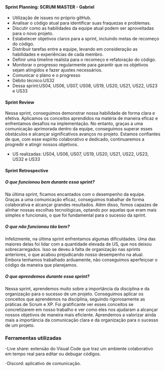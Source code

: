 #### **Sprint Planning**: SCRUM MASTER - Gabriel
- Utilização de issues no próprio gitHub.
- Analisar o código atual para identificar suas fraquezas e problemas.
- Discutir como as habilidades da equipe atual podem ser aproveitadas para o novo projeto.
- Estabelecer objetivos claros para a sprint, incluindo metas de recomeço do código.
- Distribuir tarefas entre a equipe, levando em consideração as habilidades e experiências de cada membro.
- Definir uma timeline realista para o recomeço e refatoração do código.
- Monitorar o progresso regularmente para garantir que os objetivos sejam atingidos e fazer ajustes necessários.
- Comunicar o plano e o progresso
- Débito técnico:US32
- Dessa sprint:US04, US06, US07, US08, US19, US20, US21, US22, US23 e US33


#### **Sprint Review** 
Nessa sprint, conseguimos demonstrar nossa habilidade de forma clara e efetiva. Aplicamos os conceitos aprendidos na matéria de maneira eficaz e enfrentamos desafios na implementação. No entanto, graças a uma comunicação aprimorada dentro da equipe, conseguimos superar esses obstáculos e alcançar significativos avanços no projeto. Estamos confiantes de que, com esse espírito colaborativo e dedicado, continuaremos a progredir e atingir nossos objetivos.
- US realizadas: US04, US06, US07, US19, US20, US21, US22, US23, US32 e US33


#### **Sprint Retrospective**
##### O que funcionou bem durante essa sprint?
Na última sprint, ficamos encantados com o desempenho da equipe. Graças a uma comunicação eficaz, conseguimos trabalhar de forma colaborativa e alcançar grandes resultados. Além disso, fomos capazes de alinhar nossas escolhas tecnológicas, optando por aquelas que eram mais simples e funcionais, o que foi fundamental para o sucesso da sprint.


##### O que não funcionou tão bem?
Infelizmente, na última sprint enfrentamos algumas dificuldades. Uma das maiores delas foi lidar com a quantidade elevada de US, que nos deixou sobrecarregados. Isso se deveu à falta de organização nas sprints anteriores, o que acabou prejudicando nosso desempenho na atual. Embora tenhamos trabalhado arduamente, não conseguimos aperfeiçoar o código da maneira que planejamos.
 

##### O que aprendemos durante essa sprint?
Nessa sprint, aprendemos muito sobre a importância da disciplina e da organização para o sucesso de um projeto. Conseguimos aplicar os conceitos que aprendemos na disciplina, seguindo rigorosamente as práticas de Scrum e XP. Foi gratificante ver esses conceitos se concretizarem em nosso trabalho e ver como eles nos ajudaram a alcançar nossos objetivos de maneira mais eficiente. Aprendemos a valorizar ainda mais a importância da comunicação clara e da organização para o sucesso de um projeto.



 
### **Ferramentas utilizadas**

 -Live share: extensão do Visual Code que traz um ambiente colaborativo em tempo real para editar ou debugar códigos. 
 
 -Discord: aplicativo de comunicação. 

